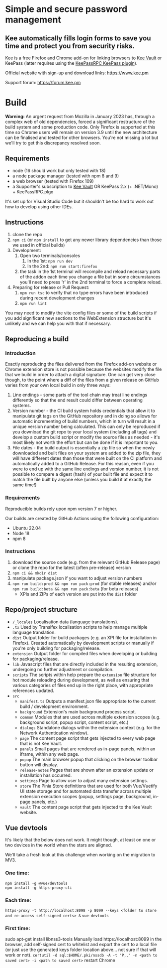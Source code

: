 # Simple and secure password management

## Kee automatically fills login forms to save you time and protect you from security risks.

Kee is a free Firefox and Chrome add-on for linking browsers to [Kee Vault](https://keevault.pm) or KeePass (latter requires using the [KeePassRPC KeePass plugin](https://github.com/kee-org/keepassrpc)).

Official website with sign-up and download links: https://www.kee.pm

Support forum: https://forum.kee.pm

# Build

**Warning:** An urgent request from Mozilla in January 2023 has, through a complex web of old dependencies, forced a significant restructure of the build system and some production code. Only Firefox is supported at this time so Chrome users will remain on version 3.9 until the new architecture can be finalised and tested for other browsers. You're not missing a lot but we'll try to get this discrepancy resolved soon.

## Requirements

* node (16 should work but only tested with 18)
* a node package manager (tested with npm 8 and 9)
* a web browser (tested with Firefox 109)
* a Supporter's subscription to [Kee Vault](https://keevault.pm) OR KeePass 2.x (+ .NET/Mono) + KeePassRPC.plgx

It's set up for Visual Studio Code but it shouldn't be too hard to work out how to develop using other IDEs.

## Instructions

1. clone the repo
1. `npm ci` (or `npm install` to get any newer library dependencies than those we used in official builds)
1. Development:
   1. Open two terminals/consoles
      1. In the 1st: `npm run dev`
      1. In the 2nd: `npm run start:firefox`
   1. the task in the 1st terminal will recompile and reload necessary parts of the addon each time you change a file but in some circumstances you'll need to press 'r' in the 2nd terminal to force a complete reload.
1. Preparing for release or Pull Request:
   1. `npm run tsc` to verify that no type errors have been introduced during recent development changes
   1. `npm run lint`

You may need to modify the vite config files or some of the build scripts if you add significant new sections to the WebExtension structure but it's unlikely and we can help you with that if necessary.

## Reproducing a build

### Introduction

Exactly reproducing the files delivered from the Firefox add-on website or Chrome extension store is not possible because the websites modify the file that we build in order to attach a digital signature. One can get very close though, to the point where a diff of the files from a given release on GitHub varies from your own local build in only three ways:

1. Line endings - some parts of the tool chain may treat line endings differently so that the end result could differ between operating systems.
2. Version number - the CI build system holds credentials that allow it to manipulate git tags on the GitHub repository and in doing so allows for automatic incrementing of build numbers, which in turn will result in a unique version number being calculated. This can only be reproduced if you download the git repo to your local system (including all tags) and develop a custom build script or modify the source files as needed - it's most likely not worth the effort but can be done if it is important to you.
3. File dates - the build output is essentially a zip file so when the newly downloaded and built files on your system are added to the zip file, they will have different dates than those that were built on the CI platform and automatically added to a GitHub Release. For this reason, even if you were to end up with the same line endings and version number, it is not possible to compare a digest (hash) of your built file and expect it to match the file built by anyone else (unless you build it at exactly the same time!)

### Requirements

Reproducible builds rely upon npm version 7 or higher.

Our builds are created by GitHub Actions using the following configuration:

* Ubuntu 22.04
* Node 18
* npm 8

### Instructions

1. download the source code (e.g. from the relevant GitHub Release page) or clone the repo for the latest (often pre-release) version
1. `npm ci && mkdir dist`
1. manipulate package.json if you want to adjust version numbers
1. `npm run build:prod && npm run pack:prod` (for stable releases) and/or `npm run build:beta && npm run pack:beta` (for beta releases) 
   * XPIs and ZIPs of each version are put into the `dist` folder

## Repo/project structure

* `/_locales` Localisation data (language translations).
* `.tx` Used by Transifex localisation scripts to help manage multiple language translation.
* `dist` Output folder for build packages (e.g. an XPI file for installation in Firefox). Created automatically by development scripts or manually if you're only building for packaging/release.
* `extension` Output folder for compiled files when developing or building for packaging/release.
* `lib` Javascript files that are directly included in the resulting extension, undergoing no further adjustment or compilation.
* `scripts` The scripts within help prepare the `extension` file structure for hot module reloading during development, as well as ensuring that various categories of files end up in the right place, with appropriate references updated.
* `src` 
   * `manifest.ts` Outputs a manifest.json file appropriate to the current build / development environment.
   * `background` Extension's main background process script.
   * `common` Modules that are used across multiple extension scopes (e.g. background script, popup script, content script, etc.) 
   * `dialogs` Standalone dialogs within the extension context (e.g. for the Network Authentication window).
   * `page` The content page script that gets injected to every web page that is not Kee Vault.
   * `panels` Small pages that are rendered as in-page panels, within an iframe, within any web page.
   * `popup` The main browser popup that clicking on the browser toolbar button will display.
   * `release-notes` Pages that are shown after an extension update or installation has occurred.
   * `settings` Page to allow user to adjust many extension settings.
   * `store` The Pinia Store definitions that are used for both Vue/Vuetify UI state storage and for automated data transfer across multiple extension execution scopes (popup, settings page, background, in-page panels, etc.)
   * `vault` The content page script that gets injected to the Kee Vault website.

## Vue devtools

It's likely that the below does not work. It might though, at least on one or two devices in the world when the stars are aligned.

We'll take a fresh look at this challenge when working on the migration to MV3.

### One time:
````
npm install -g @vue/devtools
npm install -g https-proxy-cli
````

### Each time:

`https-proxy -t http://localhost:8098 -p 8099 --keys <folder to store and re-access self-signed certs> &`
`vue-devtools`

### First time:

sudo apt-get install libnss3-tools
Manually load https://localhost:8099 in the browser, add self-signed cert to whitelist and export the cert to a local file (or just use the generated keys folder location above... not sure if that will work or not).
`certutil -d sql:$HOME/.pki/nssdb -A -t "P,," -n <path to saved cert> -i <path to saved cert>`
restart Chrome

